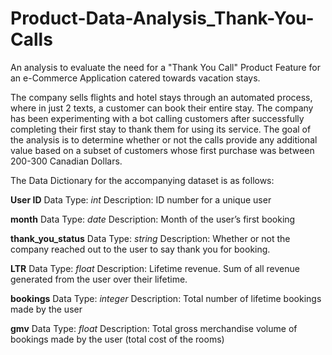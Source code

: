 # Product-Data-Analysis_Thank-You-Calls
An analysis to evaluate the need for a "Thank You Call" Product Feature for an e-Commerce Application catered towards vacation stays.

The company sells flights and hotel stays through an automated process, where in just 2 texts, a customer can book their entire stay. The company has been experimenting with a bot calling customers after successfully completing their first stay to thank them for using its service. The goal of the analysis is to determine whether or not the calls provide any additional value based on a subset of customers whose first purchase was between 200-300 Canadian Dollars. 

The Data Dictionary for the accompanying dataset is as follows:

**User ID**
  Data Type: *int*
  Description: ID number for a unique user
  
**month**
  Data Type: *date*
  Description: Month of the user’s first booking
  
**thank_you_status**
  Data Type: *string*
  Description: Whether or not the company reached out to the user to say thank you for booking.
  
**LTR**
  Data Type: *float*
  Description: Lifetime revenue. Sum of all revenue generated from the user over their lifetime.
  
**bookings**
  Data Type: *integer*
  Description: Total number of lifetime bookings made by the user
  
**gmv**
  Data Type: *float*
  Description: Total gross merchandise volume of bookings made by the user (total cost of the rooms)

